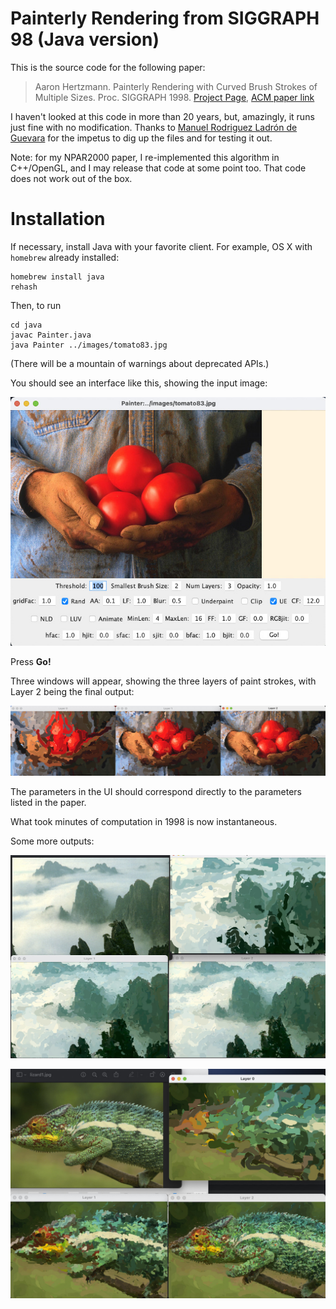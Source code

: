 # Painterly Rendering from SIGGRAPH 98 (Java version)

This is the source code for the following paper:

> Aaron Hertzmann. Painterly Rendering with Curved Brush Strokes of Multiple Sizes. Proc. SIGGRAPH 1998. [Project Page](https://mrl.cs.nyu.edu/publications/painterly98/), [ACM paper link](https://dl.acm.org/doi/10.1145/280814.280951)

I haven't looked at this code in more than 20 years, but, amazingly, it runs just fine with no modification.   Thanks to [Manuel Rodriguez Ladrón de  Guevara](https://github.com/manuelladron) for the impetus to dig up the files and for testing it out.

Note: for my NPAR2000 paper, I re-implemented this algorithm in C++/OpenGL, and I may release that code at some point too. That code does not work out of the box.


# Installation

If necessary, install Java with your favorite client. For example, OS X with `homebrew` already installed:

```
homebrew install java
rehash
```

Then, to run
```
cd java
javac Painter.java
java Painter ../images/tomato83.jpg
```
(There will be a mountain of warnings about deprecated APIs.)

You should see an interface like this, showing the input image:

![painter UI](images/ui.jpg)

Press **Go!**

Three windows will appear, showing the three layers of paint strokes, with Layer 2 being the final output:

![painter output](images/tomatolayers.jpg)

The parameters in the UI should correspond directly to the parameters listed in the paper.

What took minutes of computation in 1998 is now instantaneous.

Some more outputs:

![HuangShan layers](images/hs-layers.jpg)

![Lizard layers](images/lizardlayers.jpg)
